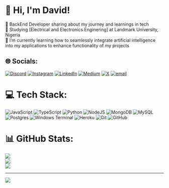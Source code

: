# 👋 Hi, I'm David!

🤵 BackEnd Developer sharing about my journey and learnings in tech <Br/>
🏫 Studying [Electrical and Electronics Enginering] at Landmark University, Nigeria <Br/>
🌱 I’m currently learning how to seamlessly integrate artificial intelligence into my applications to enhance functionality of my projects<Br/>





## 🌐 Socials:
[![Discord](https://img.shields.io/badge/Discord-%237289DA.svg?logo=discord&logoColor=white)](https://discord.gg/https://discord.gg/Ppp9Mq3c) [![Instagram](https://img.shields.io/badge/Instagram-%23E4405F.svg?logo=Instagram&logoColor=white)](https://instagram.com/king_ola0) [![LinkedIn](https://img.shields.io/badge/LinkedIn-%230077B5.svg?logo=linkedin&logoColor=white)](https://linkedin.com/in/Olaoluwa) [![Medium](https://img.shields.io/badge/Medium-12100E?logo=medium&logoColor=white)](https://medium.com/@Olaoluwa) [![X](https://img.shields.io/badge/X-black.svg?logo=X&logoColor=white)](https://x.com/@Lazyykingg) [![email](https://img.shields.io/badge/Email-D14836?logo=gmail&logoColor=white)](mailto:davidskenneth01@gmail.com) 

# 💻 Tech Stack:
![JavaScript](https://img.shields.io/badge/javascript-%23323330.svg?style=for-the-badge&logo=javascript&logoColor=%23F7DF1E) ![TypeScript](https://img.shields.io/badge/typescript-%23007ACC.svg?style=for-the-badge&logo=typescript&logoColor=white) ![Python](https://img.shields.io/badge/python-3670A0?style=for-the-badge&logo=python&logoColor=ffdd54) ![NodeJS](https://img.shields.io/badge/node.js-6DA55F?style=for-the-badge&logo=node.js&logoColor=white) ![MongoDB](https://img.shields.io/badge/MongoDB-%234ea94b.svg?style=for-the-badge&logo=mongodb&logoColor=white) ![MySQL](https://img.shields.io/badge/mysql-4479A1.svg?style=for-the-badge&logo=mysql&logoColor=white) ![Postgres](https://img.shields.io/badge/postgres-%23316192.svg?style=for-the-badge&logo=postgresql&logoColor=white) ![Windows Terminal](https://img.shields.io/badge/Windows%20Terminal-%234D4D4D.svg?style=for-the-badge&logo=windows-terminal&logoColor=white) ![Heroku](https://img.shields.io/badge/heroku-%23430098.svg?style=for-the-badge&logo=heroku&logoColor=white) ![Git](https://img.shields.io/badge/git-%23F05033.svg?style=for-the-badge&logo=git&logoColor=white) ![GitHub](https://img.shields.io/badge/github-%23121011.svg?style=for-the-badge&logo=github&logoColor=white)
# 📊 GitHub Stats:
![](https://github-readme-stats.vercel.app/api?username=KvngOLA&theme=dark&hide_border=false&include_all_commits=false&count_private=false)<br/>
![](https://nirzak-streak-stats.vercel.app/?user=KvngOLA&theme=dark&hide_border=false)<br/>
![](https://github-readme-stats.vercel.app/api/top-langs/?username=KvngOLA&theme=dark&hide_border=false&include_all_commits=false&count_private=false&layout=compact)

---
[![](https://visitcount.itsvg.in/api?id=KvngOLA&icon=0&color=0)](https://visitcount.itsvg.in)

<!-- Proudly created with GPRM ( https://gprm.itsvg.in ) -->
<!-- Proudly created with GPRM ( https://gprm.itsvg.in ) -->
<!-- Proudly created with GPRM ( https://gprm.itsvg.in ) -->


<!--![Anurag's GitHub stats](https://github-readme-stats.vercel.app/api?username=KvngOLA&show_icons=true&theme=radical)-->

<!--[![Anurag's GitHub stats](https://github-readme-stats.vercel.app/api?username=KvngOLA)](https://github.com/KvngOLA/github-readme-stats)-->
<!--
**KvngOLA/KvngOLA** is a ✨ _special_ ✨ repository because its `README.md` (this file) appears on your GitHub profile.

Here are some ideas to get you started:

- 🔭 I’m currently working on ...
- 🌱 I’m currently learning ...
- 👯 I’m looking to collaborate on ...
- 🤔 I’m looking for help with ...
- 💬 Ask me about ...
- 📫 How to reach me: ...
- 😄 Pronouns: ...
- ⚡ Fun fact: ...
-->
